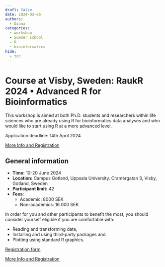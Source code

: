 ```yaml
---
draft: false
date: 2024-03-06
authors:
  - Diana
categories:
  - workshop
  - Summer school
  - R
  - bioinformatics
hide:
  - toc
---
```


# Course at Visby, Sweden: RaukR 2024 • Advanced R for Bioinformatics

This workshop is aimed at both Ph.D. students and researchers within life sciences who are already using R for bioinformatics data analyses and who would like to start using R at a more advanced level.

Application deadline: 14th April 2024

[More Info and Registration](https://nbisweden.github.io/raukr-2024/home_registration.html) 

<!-- more -->
## General information 

* __Time:__ 10-20 June 2024
* __Location:__ Campus Gotland, Uppsala University. Cramérgatan 3, Visby, Gotland, Sweden
* __Participant limit:__ 42
* __Fees__: 
    * Academic: 8000 SEK
    * Non-academics: 16 000 SEK

In order for you and other participants to benefit the most, you should consider yourself eligible if you are comfortable with:

* Reading and transforming data,
* Installing and using third-party packages and
* Plotting using standard R graphics.

[Registration form](https://nbis.typeform.com/RaukR2024?typeform-source=nbisweden.github.io)

[More Info and Registration](https://nbisweden.github.io/raukr-2024/home_registration.html) 